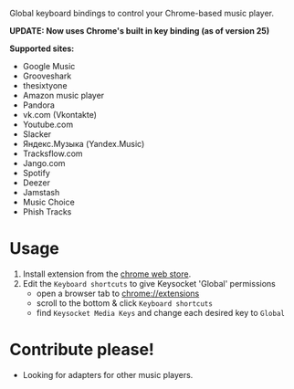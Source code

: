 Global keyboard bindings to control your Chrome-based music player.

**UPDATE: Now uses Chrome's built in key binding (as of version 25)**

**Supported sites:**
   * Google Music
   * Grooveshark
   * thesixtyone
   * Amazon music player
   * Pandora
   * vk.com (Vkontakte)
   * Youtube.com
   * Slacker
   * Яндекс.Музыка (Yandex.Music)
   * Tracksflow.com
   * Jango.com
   * Spotify
   * Deezer
   * Jamstash
   * Music Choice
   * Phish Tracks

# Usage

1. Install extension from the [chrome web store][crx].
2. Edit the `Keyboard shortcuts` to give Keysocket 'Global' permissions
    * open a browser tab to [chrome://extensions](chrome://extensions)
    * scroll to the bottom & click `Keyboard shortcuts`
    * find `Keysocket Media Keys` and change each desired key to `Global`

# Contribute please!

* Looking for adapters for other music players.

[crx]: https://chrome.google.com/webstore/detail/fphfgdknbpakeedbaenojjdcdoajihik
